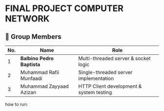 <h1>FINAL PROJECT COMPUTER NETWORK</h1>
<thead></thead>

<h2>👥 Group Members</h2>

<table>
  <thead>
    <tr>
      <th>No.</th>
      <th>Name</th>
      <th>Role</th>
    </tr>
  </thead>
  <tbody>
    <tr>
      <td>1</td>
      <td><strong>Balbino Pedro Baptista</strong></td>
      <td>Multi-threaded server & socket logic</td>
    </tr>
    <tr>
      <td>2</td>
      <td>Muhammad Rafii Munfaadi</td>
      <td>Single-threaded server implementation</td>
    </tr>
    <tr>
      <td>3</td>
      <td>Muhammad Zayyaad Azizan</td>
      <td>HTTP Client development & system testing</td>
    </tr>
    
  </tbody>
</table>

<thead></thead>
<td>how to run:</td>

